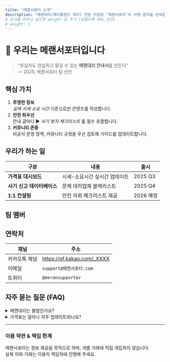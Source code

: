 ```yaml
---
title: "메랜서포터 소개"
description: "메랜대리(메이플랜드 대리) 전문 지원팀 ‘메랜서포터’의 사명·원칙을 안내합니다."
# 순서를 바꾸고 싶으면 weight 값 추가 (낮을수록 메뉴 상단)
# weight: 1
---
```


# 👋 우리는 **메랜서포터**입니다

> “초심자도 안심하고 맡길 수 있는 **메랜대리 안내서**를 만든다”  
> — 2025, 메랜서포터 팀 선언

## 핵심 가치
1. **투명한 정보**  
   *실제 시세·소요 시간* 기준으로만 콘텐츠를 작성합니다.  
2. **안전 최우선**  
   안내 글마다 ▶︎ _사기 방지 체크리스트_ 를 필수 포함합니다.  
3. **커뮤니티 존중**  
   비공식 운영 정책, 커뮤니티 규정을 우선 검토해 가이드를 업데이트합니다.

## 우리가 하는 일
| 구분 | 내용 | 출시 |
|------|------|------|
| **가격표 대시보드** | 시세-소요시간 실시간 업데이트 | 2025 Q3 |
| **사기 신고 데이터베이스** | 문제 대리업체 블랙리스트 | 2025 Q4 |
| **1:1 컨설팅** | 안전 의뢰 체크리스트 제공 | 2026 예정 |

## 팀 멤버

## 연락처
| 채널 | 주소 |
|------|------|
| 카카오톡 채널 | <https://pf.kakao.com/_XXXX> |
| 이메일 | `support@메랜서포터.com` |
| 트위터 | `@meransupporter` |

## 자주 묻는 질문 (FAQ)

<details>
<summary>메랜대리는 불법인가요?</summary>

게임 약관 위반 소지가 있습니다. 서비스 차단·아이템 회수 위험을 반드시 인지하고 의뢰하세요.
</details>

<details>
<summary>가격표는 얼마나 자주 업데이트되나요?</summary>

평균 **주 1회** 이상 최신 시세를 반영합니다.
</details>

---

### 이용 약관 & 책임 한계

메랜서포터는 정보 제공을 목적으로 하며, 개별 거래에 직접 개입하지 않습니다.  
실제 의뢰·거래는 이용자 책임하에 진행해 주세요.
